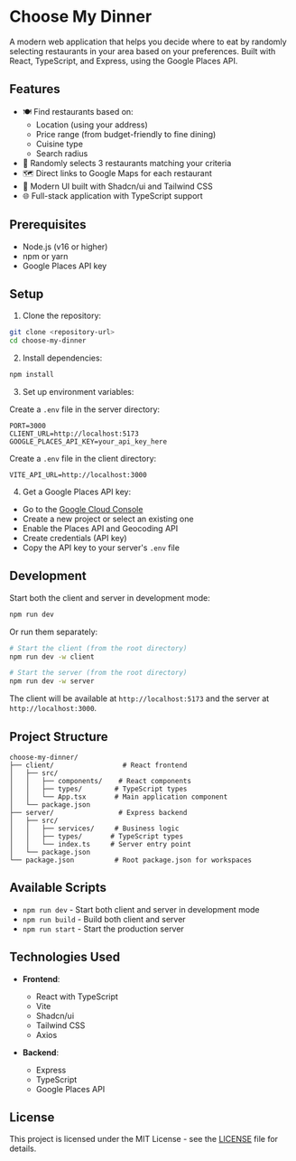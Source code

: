 # Choose My Dinner

A modern web application that helps you decide where to eat by randomly selecting restaurants in your area based on your preferences. Built with React, TypeScript, and Express, using the Google Places API.

## Features

- 🍽️ Find restaurants based on:
  - Location (using your address)
  - Price range (from budget-friendly to fine dining)
  - Cuisine type
  - Search radius
- 🎲 Randomly selects 3 restaurants matching your criteria
- 🗺️ Direct links to Google Maps for each restaurant
- 💅 Modern UI built with Shadcn/ui and Tailwind CSS
- 🌐 Full-stack application with TypeScript support

## Prerequisites

- Node.js (v16 or higher)
- npm or yarn
- Google Places API key

## Setup

1. Clone the repository:
```bash
git clone <repository-url>
cd choose-my-dinner
```

2. Install dependencies:
```bash
npm install
```

3. Set up environment variables:

Create a `.env` file in the server directory:
```env
PORT=3000
CLIENT_URL=http://localhost:5173
GOOGLE_PLACES_API_KEY=your_api_key_here
```

Create a `.env` file in the client directory:
```env
VITE_API_URL=http://localhost:3000
```

4. Get a Google Places API key:
- Go to the [Google Cloud Console](https://console.cloud.google.com/)
- Create a new project or select an existing one
- Enable the Places API and Geocoding API
- Create credentials (API key)
- Copy the API key to your server's `.env` file

## Development

Start both the client and server in development mode:

```bash
npm run dev
```

Or run them separately:

```bash
# Start the client (from the root directory)
npm run dev -w client

# Start the server (from the root directory)
npm run dev -w server
```

The client will be available at `http://localhost:5173` and the server at `http://localhost:3000`.

## Project Structure

```
choose-my-dinner/
├── client/                 # React frontend
│   ├── src/
│   │   ├── components/    # React components
│   │   ├── types/        # TypeScript types
│   │   └── App.tsx       # Main application component
│   └── package.json
├── server/                # Express backend
│   ├── src/
│   │   ├── services/     # Business logic
│   │   ├── types/       # TypeScript types
│   │   └── index.ts     # Server entry point
│   └── package.json
└── package.json          # Root package.json for workspaces
```

## Available Scripts

- `npm run dev` - Start both client and server in development mode
- `npm run build` - Build both client and server
- `npm run start` - Start the production server

## Technologies Used

- **Frontend**:
  - React with TypeScript
  - Vite
  - Shadcn/ui
  - Tailwind CSS
  - Axios

- **Backend**:
  - Express
  - TypeScript
  - Google Places API

## License

This project is licensed under the MIT License - see the [LICENSE](LICENSE) file for details. 